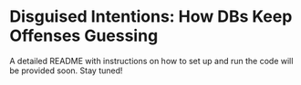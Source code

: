 # Disguised Intentions: How DBs Keep Offenses Guessing
A detailed README with instructions on how to set up and run the code will be provided soon. Stay tuned!
